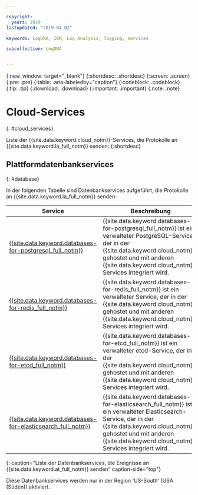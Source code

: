 ```yaml
---

copyright:
  years: 2019
lastupdated: "2019-04-02"

keywords: LogDNA, IBM, Log Analysis, logging, services

subcollection: LogDNA


---
```


{:new_window: target="_blank"}
{:shortdesc: .shortdesc}
{:screen: .screen}
{:pre: .pre}
{:table: .aria-labeledby="caption"}
{:codeblock: .codeblock}
{:tip: .tip}
{:download: .download}
{:important: .important}
{:note: .note}


# Cloud-Services
{: #cloud_services}

Liste der {{site.data.keyword.cloud_notm}}-Services, die Protokolle an {{site.data.keyword.la_full_notm}} senden:
{:shortdesc}


## Plattformdatenbankservices
{: #database}

In der folgenden Tabelle sind Datenbankservices aufgeführt, die Protokolle an {{site.data.keyword.la_full_notm}} senden:

| Service     | Beschreibung | 
|-------------|-------------|
| [{{site.data.keyword.databases-for-postgresql_full_notm}}](/docs/services/databases-for-postgresql?topic=databases-for-postgresql-about#about) | {{site.data.keyword.databases-for-postgresql_full_notm}} ist ein verwalteter PostgreSQL-Service, der in der {{site.data.keyword.cloud_notm}} gehostet und mit anderen {{site.data.keyword.cloud_notm}}-Services integriert wird. |
| [{{site.data.keyword.databases-for-redis_full_notm}}](/docs/services/databases-for-redis?topic=databases-for-redis-about#about-databases-for-redis) | {{site.data.keyword.databases-for-redis_full_notm}} ist ein verwalteter Service, der in der {{site.data.keyword.cloud_notm}} gehostet und mit anderen {{site.data.keyword.cloud_notm}}-Services integriert wird. |
| [{{site.data.keyword.databases-for-etcd_full_notm}}](/docs/services/databases-for-etcd?topic=databases-for-etcd-about#about-databases-for-etcd) | {{site.data.keyword.databases-for-etcd_full_notm}} ist ein verwalteter etcd-Service, der in der {{site.data.keyword.cloud_notm}} gehostet und mit anderen {{site.data.keyword.cloud_notm}}-Services integriert wird. |
| [{{site.data.keyword.databases-for-elasticsearch_full_notm}}](/docs/services/databases-for-elasticsearch?topic=databases-for-elasticsearch-about#about-databases-for-elasticsearch) | {{site.data.keyword.databases-for-elasticsearch_full_notm}} ist ein verwalteter Elasticsearch-Service, der in der {{site.data.keyword.cloud_notm}} gehostet und mit anderen {{site.data.keyword.cloud_notm}}-Services integriert wird. |
{: caption="Liste der Datenbankservices, die Ereignisse an {{site.data.keyword.at_full_notm}} senden" caption-side="top"} 

Diese Datenbankservices werden nur in der Region 'US-South' (USA (Süden)) aktiviert.

